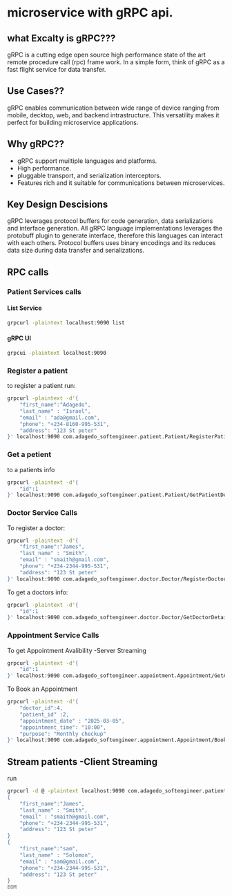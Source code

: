 # microservice with gRPC api.

## what Excalty is gRPC???

gRPC is a cutting edge open source high performance state of the art remote procedure call (rpc) frame work. 
In a simple form, think of gRPC as a fast flight service for data transfer.

## Use Cases??

gRPC enables communication between wide range of device ranging from mobile, decktop, web, and backend intrastructure. This versatility makes it perfect for building microservice applications.

## Why gRPC??

- gRPC support muiltiple languages and platforms.
- High performance.
- pluggable transport, and serialization interceptors.
- Features rich and it suitable for communications between microservices. 

## Key Design Descisions

gRPC leverages protocol buffers for code generation, data serializations and interface generation.
All gRPC language implementations leverages the protobuff plugin to generate interface, therefore this languages can interact with each others.
Protocol buffers uses binary encodings and its reduces data size during data transfer and serializations.

## RPC calls

### Patient Services calls

#### List Service 
```bash
grpcurl -plaintext localhost:9090 list
```

#### gRPC UI 
```bash
grpcui -plaintext localhost:9090
```

### Register a patient

to register a patient run:

```bash
grpcurl -plaintext -d'{
    "first_name":"Adagedo", 
    "last_name" : "Israel", 
    "email" : "ada@gmail.com",
    "phone": "+234-8160-995-531", 
    "address": "123 St peter"
}' localhost:9090 com.adagedo_softengineer.patient.Patient/RegisterPatient
```

### Get a petient
to a patients info

```bash
grpcurl -plaintext -d'{
    "id":1
}' localhost:9090 com.adagedo_softengineer.patient.Patient/GetPatientDetails
```

### Doctor Service Calls

To register a doctor:

```bash
grpcurl -plaintext -d'{
    "first_name":"James", 
    "last_name" : "Smith", 
    "email" : "smaith@gmail.com",
    "phone": "+234-2344-995-531", 
    "address": "123 St peter"
}' localhost:9090 com.adagedo_softengineer.doctor.Doctor/RegisterDoctor
```

To get a doctors info:
```bash
grpcurl -plaintext -d'{
    "id":1
}' localhost:9090 com.adagedo_softengineer.doctor.Doctor/GetDoctorDetails
```

### Appointment Service Calls

To get Appointment Avalibility -Server Streaming

```bash
grpcurl -plaintext -d'{
    "id":1
}' localhost:9090 com.adagedo_softengineer.appointment.Appointment/GetAppointmentAvalibility
```

To Book an Appointment

```bash
grpcurl -plaintext -d'{
    "doctor_id":4, 
    "patient_id" :2, 
    "appointment_date" : "2025-03-05",
    "appointment_time": "10:00", 
    "purpose": "Monthly checkup"
}' localhost:9090 com.adagedo_softengineer.appointment.Appointment/BookAppointment
```

## Stream patients -Client Streaming

run 
```bash
grpcurl -d @ -plaintext localhost:9090 com.adagedo_softengineer.patient.Patient/StreamPatients <<EOM
{
    "first_name":"James", 
    "last_name" : "Smith", 
    "email" : "smaith@gmail.com",
    "phone": "+234-2344-995-531", 
    "address": "123 St peter"
} 
{
    "first_name":"sam", 
    "last_name" : "Solomon", 
    "email" : "sam@gmail.com",
    "phone": "+234-2344-995-531", 
    "address": "123 St peter"
} 
EOM
```
